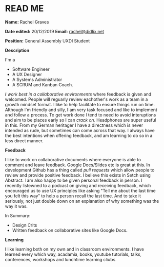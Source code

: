 # READ ME

**Name:** Rachel Graves

**Date edited:** 20/12/2019
**Email:** rachel@didlix.net

**Position:** General Assembly UXDI Student

**Description** 

I'm a 

- Software Engineer
- A UX Designer
- A Systems Administrator
- A SCRUM and Kanban Coach. 

_I work best in a collaborative environments_ where feedback is given and welcomed. People will reguarly review eachother's work as a team in a growth mindset format. I like to help facilitate to ensure things run on time. Although I'm friendly and silly, I am very task focused and like to implement and follow a process. To get work done I tend to need to avoid interuptions and aim to be places early so I can _crack on_. Headphones are super useful in this. From my German heritager I have a directness which is never intended as rude, but sometimes can come across that way. I always have the best intentions when offering feedback, and am learning to do so in a less direct manner.


**Feedback**

I like to work on collaborative documents where everyone is able to comment and leave feedback. Google Docs/Slides etc is great at this. In development Github has a thing called _pull requests_ which allow people to review and provide positive feedback. I believe this exists in Setch using Abstract. I am also happy to be given personal feedback in person. I recently listewned to a podcast on giving and receiving feedback, which encouraged us to use UX principles like asking "Tell me about the last time you felt this way" to help a person recall the last time. And to take it seriously, not just double down on an explanation of why something was the way it was.

In Summary:

- Design Crits
- Written feedback on collaborative sites like Google Docs.

**Learning**

I like learning both on my own and in classroom environments. I have learned every which way, acadamia, books, youtube tutorials, talks, conferences, workshops and lunchtime learning cliubs.
